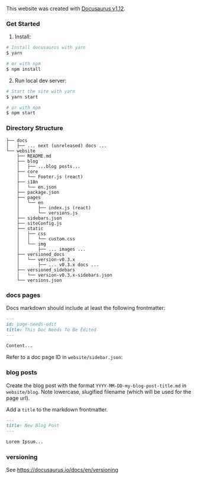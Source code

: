 This website was created with [Docusaurus v1.12](https://docusaurus.io/).

### Get Started

1. Install:

```sh
# Install docusaurus with yarn
$ yarn

# or with npm
$ npm install
```

2. Run local dev server:

```sh
# Start the site with yarn
$ yarn start

# or with npm
$ npm start
```

### Directory Structure

```
├── docs
│   ├── ... next (unreleased) docs ...
└── website
    ├── README.md
    ├── blog
    │   ├── ...blog posts...
    ├── core
    │   └── Footer.js (react)
    ├── i18n
    │   └── en.json
    ├── package.json
    ├── pages
    │   └── en
    │       ├── index.js (react)
    │       └── versions.js
    ├── sidebars.json
    ├── siteConfig.js
    ├── static
    │   ├── css
    │   │   └── custom.css
    │   └── img
    │       ├── ... images ...
    ├── versioned_docs
    │   └── version-v0.3.x
    │       ├── ... v0.3.x docs ...
    ├── versioned_sidebars
    │   └── version-v0.3.x-sidebars.json
    └── versions.json
```

### docs pages

Docs markdown should include at least the following frontmatter:

```markdown
---
id: page-needs-edit
title: This Doc Needs To Be Edited
---

Content...
```

Refer to a doc page ID in `website/sidebar.json`:

### blog posts

Create the blog post with the format `YYYY-MM-DD-my-blog-post-title.md` in `website/blog`.
Note lowercase, slugified filename (which will be used for the page url).

Add a `title` to the markdown frontmatter.

```markdown
---
title: New Blog Post
---

Lorem Ipsum...
```

### versioning

See https://docusaurus.io/docs/en/versioning